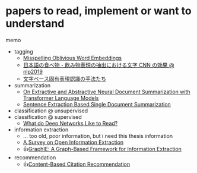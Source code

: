 # papers to read, implement or want to understand 
memo

- tagging
  - [Misspelling Oblivious Word Embeddings](https://github.com/arXivTimes/arXivTimes/issues/1378)
  - [日本語の食べ物・飲み物表現の抽出における文字 CNN の効果 @ nlp2019](https://www.anlp.jp/proceedings/annual_meeting/2019/pdf_dir/P8-3.pdf)
  - [文字ベース固有表現認識の手法たち](https://hironsan.hatenablog.com/entry/survey-of-character-based-named-entity-recognition)
- summarization
  - [On Extractive and Abstractive Neural Document Summarization with Transformer Language Models](https://github.com/arXivTimes/arXivTimes/issues/1379)
  - [Sentence Extraction Based Single Document Summarization](https://github.com/arXivTimes/arXivTimes/issues/453)
- classification @ unsupervised
- classification @ supervised
  - [What do Deep Networks Like to Read?](https://github.com/arXivTimes/arXivTimes/issues/1387)
- information extraction
  - ... too old, poor information, but i need this thesis information
  - [A Survey on Open Information Extraction](https://github.com/arXivTimes/arXivTimes/issues/861)
  - 👍[GraphIE: A Graph-Based Framework for Information Extraction](https://github.com/arXivTimes/arXivTimes/issues/978)
- recommendation
  - 👍[Content-Based Citation Recommendation](https://www.aclweb.org/anthology/N18-1022)
